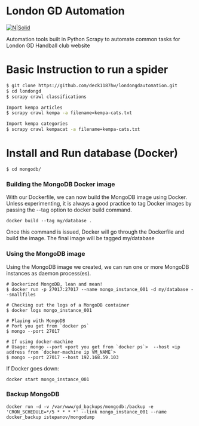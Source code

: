 # London GD Automation

[![N|Solid](https://londongdhandball.co.uk/templates/londongd2015/img/logo.png)](https://londongdhandball.co.uk)

Automation tools built in Python Scrapy to automate common tasks for London GD Handball club website


# Basic Instruction to run a spider


```sh
$ git clone https://github.com/deck1187hw/londongdautomation.git
$ cd londongd
$ scrapy crawl classifications

Import kempa articles
$ scrapy crawl kempa -a filename=kempa-cats.txt 

Import kempa categories
$ scrapy crawl kempacat -a filename=kempa-cats.txt
```


# Install and Run database (Docker)
```
$ cd mongodb/
```
### Building the MongoDB Docker image
With our Dockerfile, we can now build the MongoDB image using Docker. Unless experimenting, it is always a good practice to tag Docker images by passing the --tag option to docker build command.

```
docker build --tag my/database .
```
Once this command is issued, Docker will go through the Dockerfile and build the image. The final image will be tagged my/database
### Using the MongoDB image
Using the MongoDB image we created, we can run one or more MongoDB instances as daemon process(es).
```
# Dockerized MongoDB, lean and mean!
$ docker run -p 27017:27017 --name mongo_instance_001 -d my/database --smallfiles

# Checking out the logs of a MongoDB container
$ docker logs mongo_instance_001

# Playing with MongoDB
# Port you get from `docker ps`
$ mongo --port 27017

# If using docker-machine
# Usage: mongo --port <port you get from `docker ps`>  --host <ip address from `docker-machine ip VM_NAME`>
$ mongo --port 27017 --host 192.168.59.103
```
If Docker goes down:
```
docker start mongo_instance_001
```

### Backup MongoDB
```
docker run -d -v /var/www/gd_backups/mongodb:/backup -e 'CRON_SCHEDULE=*/5 * * * *' --link mongo_instance_001 --name docker_backup istepanov/mongodump
```
